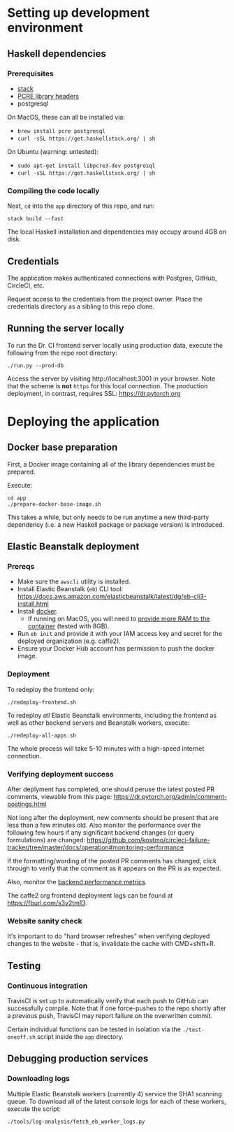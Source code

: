 # Setting up development environment

## Haskell dependencies

### Prerequisites
- [stack](https://docs.haskellstack.org/en/stable/README/#how-to-install)
- [PCRE library headers](https://stackoverflow.com/a/22559967/105137)
- postgresql

On MacOS, these can all be installed via:
- `brew install pcre postgresql`
- `curl -sSL https://get.haskellstack.org/ | sh`

On Ubuntu (warning: untested):
- `sudo apt-get install libpcre3-dev postgresql`
- `curl -sSL https://get.haskellstack.org/ | sh`

### Compiling the code locally

Next, `cd` into the `app` directory of this repo, and run:

    stack build --fast

The local Haskell installation and dependencies may occupy around 4GB on disk.


## Credentials

The application makes authenticated connections with Postgres, GitHub, CircleCI, etc.

Request access to the credentials from the project owner.
Place the credentials directory as a sibling to this repo clone.


## Running the server locally

To run the Dr. CI frontend server locally using production data, execute the following from the repo root directory:

    ./run.py --prod-db

Access the server by visiting http://localhost:3001 in your browser.  Note that the scheme is **not** `https` for this local connection.
The production deployment, in contrast, requires SSL: https://dr.pytorch.org


# Deploying the application

## Docker base preparation

First, a Docker image containing all of the library dependencies must be prepared.

Execute:

    cd app
    ./prepare-docker-base-image.sh

This takes a while, but only needs to be run anytime a new third-party
dependency (i.e. a new Haskell package or package version) is introduced.

## Elastic Beanstalk deployment

### Prereqs

- Make sure the `awscli` utility is installed.
- Install Elastic Beanstalk (`eb`) CLI tool: https://docs.aws.amazon.com/elasticbeanstalk/latest/dg/eb-cli3-install.html
- Install [docker](https://docs.docker.com/get-docker/).
  - If running on MacOS, you will need to [provide more RAM to the container](https://docs.docker.com/docker-for-mac/#resources) (tested with 8GB).
- Run `eb init` and provide it with your IAM access key and secret for the deployed organization (e.g. caffe2).
- Ensure your Docker Hub account has permission to push the docker image.

### Deployment
To redeploy the frontend only:

    ./redeploy-frontend.sh

To redeploy *all* Elastic Beanstalk environments, including the frontend as well as other backend servers and Beanstalk workers, execute:

    ./redeploy-all-apps.sh

The whole process will take 5-10 minutes with a high-speed internet connection.

### Verifying deployment success

After deplyment has completed, one should peruse the latest posted PR comments, viewable from this page:
https://dr.pytorch.org/admin/comment-postings.html

Not long after the deployment, new comments should be present that are less than a few minutes old.  Also monitor the performance over the following few hours if any significant backend changes (or query formulations) are changed: https://github.com/kostmo/circleci-failure-tracker/tree/master/docs/operation#monitoring-performance

If the formatting/wording of the posted PR comments has changed, click through to verify that the comment as it appears on the PR is as expected.

Also, monitor the [backend performance metrics](https://github.com/kostmo/circleci-failure-tracker/tree/master/docs/operation#monitoring-performance).

The caffe2 org frontend deployment logs can be found at https://fburl.com/s3v2tm13.

### Website sanity check

It's important to do "hard browser refreshes" when verifying deployed changes to the website - that is, invalidate the cache with CMD+shift+R.

## Testing

### Continuous integration

TravisCI is set up to automatically verify that each push to GitHub can successfully compile.  Note that if one force-pushes to the repo shortly after a previous push, TravisCI may report failure on the overwritten commit.

Certain individual functions can be tested in isolation via the `./test-oneoff.sh` script inside the `app` directory.

## Debugging production services

### Downloading logs

Multiple Elastic Beanstalk workers (currently 4) service the SHA1 scanning queue.
To download all of the latest console logs for each of these workers, execute the script:

    ./tools/log-analysis/fetch_eb_worker_logs.py
